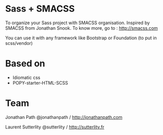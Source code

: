 Sass + SMACSS
==============

To organize your Sass project with SMACSS organisation. Inspired by SMACSS from Jonathan Snook. To know more, go to : http://smacss.com

You can use it with any framework like Bootstrap or Foundation (to put in scss/vendor)

Based on
==
 - Idiomatic css
 - POPY-starter-HTML-SCSS

Team
==
Jonathan Path @jonathanpath / http://jonathanpath.com

Laurent Sutterlity @sutterlity / http://sutterlity.fr
